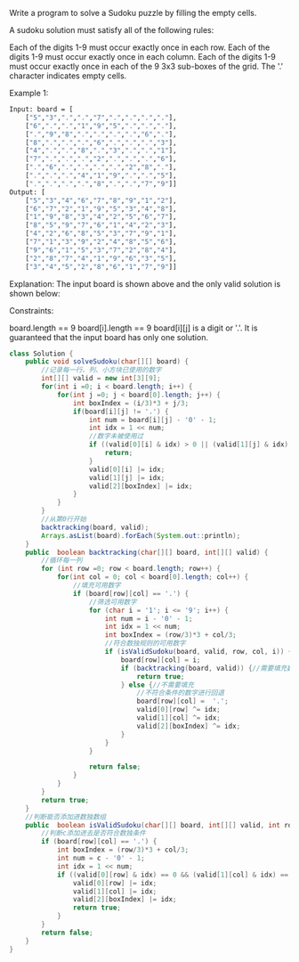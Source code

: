 Write a program to solve a Sudoku puzzle by filling the empty cells.

A sudoku solution must satisfy all of the following rules:

Each of the digits 1-9 must occur exactly once in each row.
Each of the digits 1-9 must occur exactly once in each column.
Each of the digits 1-9 must occur exactly once in each of the 9 3x3 sub-boxes of the grid.
The '.' character indicates empty cells.

 

Example 1:

```bash txt
Input: board = [
    ["5","3",".",".","7",".",".",".","."],
    ["6",".",".","1","9","5",".",".","."],
    [".","9","8",".",".",".",".","6","."],
    ["8",".",".",".","6",".",".",".","3"],
    ["4",".",".","8",".","3",".",".","1"],
    ["7",".",".",".","2",".",".",".","6"],
    [".","6",".",".",".",".","2","8","."],
    [".",".",".","4","1","9",".",".","5"],
    [".",".",".",".","8",".",".","7","9"]]
Output: [
    ["5","3","4","6","7","8","9","1","2"],
    ["6","7","2","1","9","5","3","4","8"],
    ["1","9","8","3","4","2","5","6","7"],
    ["8","5","9","7","6","1","4","2","3"],
    ["4","2","6","8","5","3","7","9","1"],
    ["7","1","3","9","2","4","8","5","6"],
    ["9","6","1","5","3","7","2","8","4"],
    ["2","8","7","4","1","9","6","3","5"],
    ["3","4","5","2","8","6","1","7","9"]]
```
Explanation: The input board is shown above and the only valid solution is shown below:


Constraints:

board.length == 9
board[i].length == 9
board[i][j] is a digit or '.'.
It is guaranteed that the input board has only one solution.

```java
class Solution {
    public void solveSudoku(char[][] board) {
        //记录每一行、列、小方块已使用的数字
        int[][] valid = new int[3][9];
        for(int i =0; i < board.length; i++) {
            for(int j =0; j < board[0].length; j++) {
                int boxIndex = (i/3)*3 + j/3;
                if(board[i][j] != '.') {
                    int num = board[i][j] - '0' - 1;
                    int idx = 1 << num;
                    //数字未被使用过
                    if ((valid[0][i] & idx) > 0 || (valid[1][j] & idx) > 0 || (valid[2][boxIndex] & idx) > 0) {
                        return;
                    }
                    valid[0][i] |= idx;
                    valid[1][j] |= idx;
                    valid[2][boxIndex] |= idx;
                }
            }
        }
        //从第0行开始
        backtracking(board, valid);
        Arrays.asList(board).forEach(System.out::println);
    }
    public  boolean backtracking(char[][] board, int[][] valid) {
        //循环每一列
        for (int row =0; row < board.length; row++) {
            for(int col = 0; col < board[0].length; col++) {
                //填充可用数字
                if (board[row][col] == '.') {
                    //筛选可用数字
                    for (char i = '1'; i <= '9'; i++) {
                        int num = i - '0' - 1;
                        int idx = 1 << num;
                        int boxIndex = (row/3)*3 + col/3;
                        //符合数独规则的可用数字
                        if (isValidSudoku(board, valid, row, col, i)) {
                            board[row][col] = i;
                            if (backtracking(board, valid)) {//需要填充数字
                                return true;
                            } else {//不需要填充
                                //不符合条件的数字进行回退
                                board[row][col] =  '.';
                                valid[0][row] ^= idx;
                                valid[1][col] ^= idx;
                                valid[2][boxIndex] ^= idx;
                            }
                        }
                    }

                    return false;
                }
            }
        }
        return true;
    }
    //判断能否添加进数独数组
    public  boolean isValidSudoku(char[][] board, int[][] valid, int row, int col, char c) {
        //判断c添加进去是否符合数独条件
        if (board[row][col] == '.') {
            int boxIndex = (row/3)*3 + col/3;
            int num = c - '0' - 1;
            int idx = 1 << num;
            if ((valid[0][row] & idx) == 0 && (valid[1][col] & idx) == 0 && (valid[2][boxIndex] & idx) == 0) {
                valid[0][row] |= idx;
                valid[1][col] |= idx;
                valid[2][boxIndex] |= idx;
                return true;
            }
        }
        return false;
    }
}
```